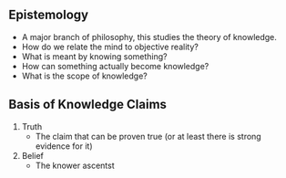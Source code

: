 ## Epistemology
- A major branch of philosophy, this studies the theory of knowledge.
- How do we relate the mind to objective reality?
- What is meant by knowing something?
- How can something actually become knowledge?
- What is the scope of knowledge?
## Basis of Knowledge Claims
1. Truth
	- The claim that can be proven true (or at least there is strong evidence for it)
2. Belief
	- The knower ascentst